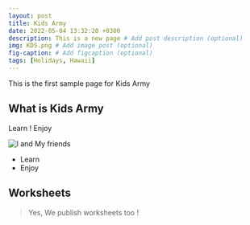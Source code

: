 ```yaml
---
layout: post
title: Kids Army
date: 2022-05-04 13:32:20 +0300
description: This is a new page # Add post description (optional)
img: KDS.png # Add image post (optional)
fig-caption: # Add figcaption (optional)
tags: [Holidays, Hawaii]
---
```

This is the first sample page for Kids Army

## What is Kids Army
Learn ! Enjoy

![I and My friends]({{site.baseurl}}/assets/img/KA.png)

* Learn
* Enjoy

## Worksheets

> Yes, We publish worksheets too !

